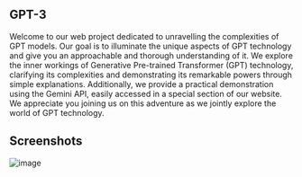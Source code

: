 ## GPT-3


Welcome to our web project dedicated to unravelling the complexities of GPT models. Our goal is to illuminate the unique aspects of GPT technology and give you an approachable and thorough understanding of it. We explore the inner workings of Generative Pre-trained Transformer (GPT) technology, clarifying its complexities and demonstrating its remarkable powers through simple explanations. Additionally, we provide a practical demonstration using the Gemini API, easily accessed in a special section of our website. We appreciate you joining us on this adventure as we jointly explore the world of GPT technology.

## Screenshots
![image](https://github.com/yashnayan8795/GPT-3/assets/115628084/ae0368a5-7d33-43f2-ab9d-21b810cc9726)


